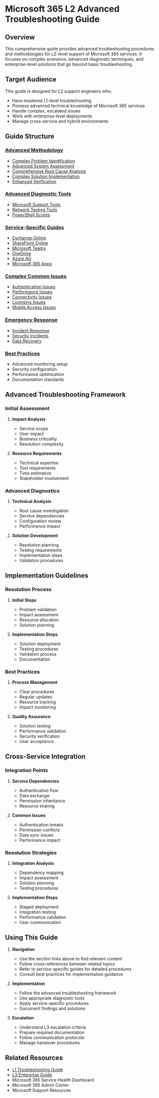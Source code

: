 # Microsoft 365 L2 Advanced Troubleshooting Guide

## Overview
This comprehensive guide provides advanced troubleshooting procedures and methodologies for L2-level support of Microsoft 365 services. It focuses on complex scenarios, advanced diagnostic techniques, and enterprise-level solutions that go beyond basic troubleshooting.

## Target Audience
This guide is designed for L2 support engineers who:
- Have mastered L1-level troubleshooting
- Possess advanced technical knowledge of Microsoft 365 services
- Handle complex, escalated issues
- Work with enterprise-level deployments
- Manage cross-service and hybrid environments

## Guide Structure

### [Advanced Methodology](methodology/index.md)
- [Complex Problem Identification](methodology/problem_identification.md)
- [Advanced System Assessment](methodology/initial_assessment.md)
- [Comprehensive Root Cause Analysis](methodology/root_cause_analysis.md)
- [Complex Solution Implementation](methodology/solution_implementation.md)
- [Enhanced Verification](methodology/verification.md)

### [Advanced Diagnostic Tools](diagnostic_tools/index.md)
- [Microsoft Support Tools](diagnostic_tools/microsoft_tools.md)
- [Network Testing Tools](diagnostic_tools/network_testing.md)
- [PowerShell Scripts](diagnostic_tools/powershell_scripts.md)

### [Service-Specific Guides](services/index.md)
- [Exchange Online](services/exchange_online.md)
- [SharePoint Online](services/sharepoint_online.md)
- [Microsoft Teams](services/teams.md)
- [OneDrive](services/onedrive.md)
- [Azure AD](services/azure_ad.md)
- [Microsoft 365 Apps](services/office_apps.md)

### [Complex Common Issues](common_issues/index.md)
- [Authentication Issues](common_issues/authentication.md)
- [Performance Issues](common_issues/performance.md)
- [Connectivity Issues](common_issues/connectivity.md)
- [Licensing Issues](common_issues/licensing.md)
- [Mobile Access Issues](common_issues/mobile_access.md)

### [Emergency Response](emergency_response/index.md)
- [Incident Response](emergency_response/incident_response.md)
- [Security Incidents](emergency_response/security_incident.md)
- [Data Recovery](emergency_response/data_recovery.md)

### [Best Practices](best_practices/index.md)
- Advanced monitoring setup
- Security configuration
- Performance optimization
- Documentation standards

## Advanced Troubleshooting Framework

### Initial Assessment
1. **Impact Analysis**
   - Service scope
   - User impact
   - Business criticality
   - Resolution complexity

2. **Resource Requirements**
   - Technical expertise
   - Tool requirements
   - Time estimation
   - Stakeholder involvement

### Advanced Diagnostics

1. **Technical Analysis**
   - Root cause investigation
   - Service dependencies
   - Configuration review
   - Performance impact

2. **Solution Development**
   - Resolution planning
   - Testing requirements
   - Implementation steps
   - Validation procedures

## Implementation Guidelines

### Resolution Process
1. **Initial Steps**
   - Problem validation
   - Impact assessment
   - Resource allocation
   - Solution planning

2. **Implementation Steps**
   - Solution deployment
   - Testing procedures
   - Validation process
   - Documentation

### Best Practices
1. **Process Management**
   - Clear procedures
   - Regular updates
   - Resource tracking
   - Impact monitoring

2. **Quality Assurance**
   - Solution testing
   - Performance validation
   - Security verification
   - User acceptance

## Cross-Service Integration

### Integration Points
1. **Service Dependencies**
   - Authentication flow
   - Data exchange
   - Permission inheritance
   - Resource sharing

2. **Common Issues**
   - Authentication breaks
   - Permission conflicts
   - Data sync issues
   - Performance impact

### Resolution Strategies
1. **Integration Analysis**
   - Dependency mapping
   - Impact assessment
   - Solution planning
   - Testing procedures

2. **Implementation Steps**
   - Staged deployment
   - Integration testing
   - Performance validation
   - User communication

## Using This Guide
1. **Navigation**
   - Use the section links above to find relevant content
   - Follow cross-references between related topics
   - Refer to service-specific guides for detailed procedures
   - Consult best practices for implementation guidance

2. **Implementation**
   - Follow the advanced troubleshooting framework
   - Use appropriate diagnostic tools
   - Apply service-specific procedures
   - Document findings and solutions

3. **Escalation**
   - Understand L3 escalation criteria
   - Prepare required documentation
   - Follow communication protocols
   - Manage handover procedures

## Related Resources
- [L1 Troubleshooting Guide](../L1_M365_Troubleshooting_Guide/README.md)
- [L3 Enterprise Guide](../L3_M365_Troubleshooting_Guide/README.md)
- Microsoft 365 Service Health Dashboard
- Microsoft 365 Admin Center
- Microsoft Support Resources
